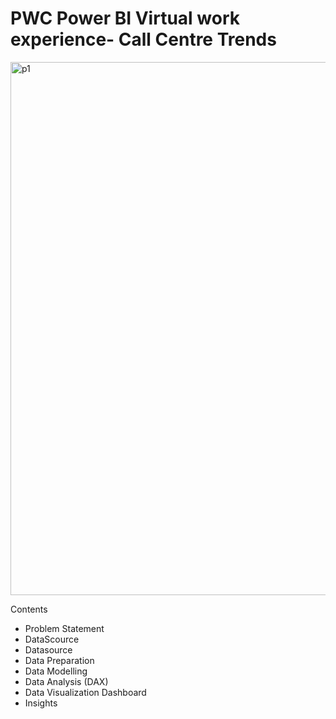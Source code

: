 # PWC Power BI Virtual work experience- Call Centre Trends
<img width="1280" height="853" alt="p1" src="https://github.com/user-attachments/assets/a3797a09-ed8e-4d7d-ae65-b7f75fb7dddf" />

Contents

- Problem Statement
- DataScource
- Datasource
- Data Preparation
- Data Modelling
- Data Analysis (DAX)
- Data Visualization Dashboard
- Insights


